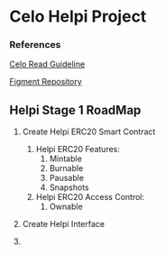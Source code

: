 # Celo Helpi Project
### References
[Celo Read Guideline](https://docs.google.com/document/d/13LWLrWzZ34M0ldWGeDANcWxw9nEWk3AX3VwXRBIOs1M/edit)

[Figment Repository](https://github.com/aglamadrid19/datahub-learn.git)

## Helpi Stage 1 RoadMap

 1. Create Helpi ERC20 Smart Contract
	 1. Helpi ERC20 Features:
		 1. Mintable
		 2. Burnable
		 3. Pausable
		 4. Snapshots
	 2. Helpi ERC20 Access Control:
		 1.  Ownable

2. Create Helpi Interface
3. 
<!--stackedit_data:
eyJoaXN0b3J5IjpbLTg5MDIwNDE2NywtMTkyMjU4NDU1NCwtMT
gwMjk0MDU5MCwtMTgyNzUxMzg0NCwxNzY2MjYzNTQ5LC0xMDAw
NDcxODQzLDEzNzc1OTg2OTIsMjAzOTkyNTkzOCwtMTQxMjgxMj
Y0OSwtNTYyMTM2MzEsLTUyMjMwMzA0MF19
-->